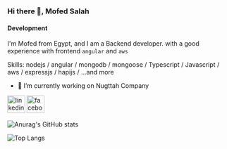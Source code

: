 ### Hi there 👋, Mofed Salah
#### Development
I'm Mofed from Egypt, and I am a Backend developer. with a good experience with frontend `angular` and `aws`



Skills: nodejs / angular / mongodb / mongoose / Typescript / Javascript / aws / expressjs / hapijs / ...and more

- 🔭 I’m currently working on Nugttah Company 


[<img src='https://cdn.jsdelivr.net/npm/simple-icons@3.0.1/icons/linkedin.svg' alt='linkedin' height='40'>](https://www.linkedin.com/in/www.linkedin.com/in/mofed-salah-hana/)  [<img src='https://cdn.jsdelivr.net/npm/simple-icons@3.0.1/icons/facebook.svg' alt='facebook' height='40'>](https://www.facebook.com/https://www.facebook.com/mofed)  

![Anurag's GitHub stats](https://github-readme-stats.vercel.app/api?username=mofed14&show_icons=true&theme=radical)

![Top Langs](https://github-readme-stats.vercel.app/api/top-langs/?username=mofed14&hide_progress=true)


